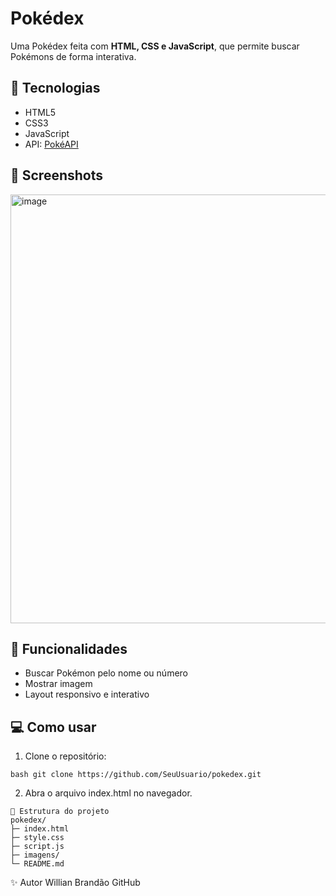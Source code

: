 # Pokédex

Uma Pokédex feita com **HTML, CSS e JavaScript**, que permite buscar Pokémons de forma interativa.

## 🚀 Tecnologias
- HTML5
- CSS3
- JavaScript
- API: [PokéAPI](https://pokeapi.co/)

## 📸 Screenshots

<img width="644" height="686" alt="image" src="https://github.com/user-attachments/assets/d3074629-342f-4449-aad8-a9af0d944b41" />


## 📝 Funcionalidades
- Buscar Pokémon pelo nome ou número
- Mostrar imagem
- Layout responsivo e interativo

## 💻 Como usar
1. Clone o repositório:  
```
bash git clone https://github.com/SeuUsuario/pokedex.git
```
2. Abra o arquivo index.html no navegador.

```
📂 Estrutura do projeto
pokedex/
├─ index.html
├─ style.css
├─ script.js
├─ imagens/
└─ README.md
```
✨ Autor
Willian Brandão
GitHub
